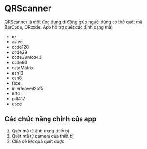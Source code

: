 # QRScanner
QRScanner là một ứng dụng di động giúp người dùng có thể quét mã BarCode, QRcode.
App hỗ trợ quét các định dạng mã:
* qr
* aztec
* code128
* code39
* code39Mod43
* code93
* dataMatrix
* ean13
* ean8
* face
* interleaved2of5
* itf14
* pdf417
* upce

## Các chức năng chính của app

1. Quét mã từ ảnh trong thiết bị
2. Quét mã từ camera của thiết bị
3. Chia sẻ kết quả quét được
